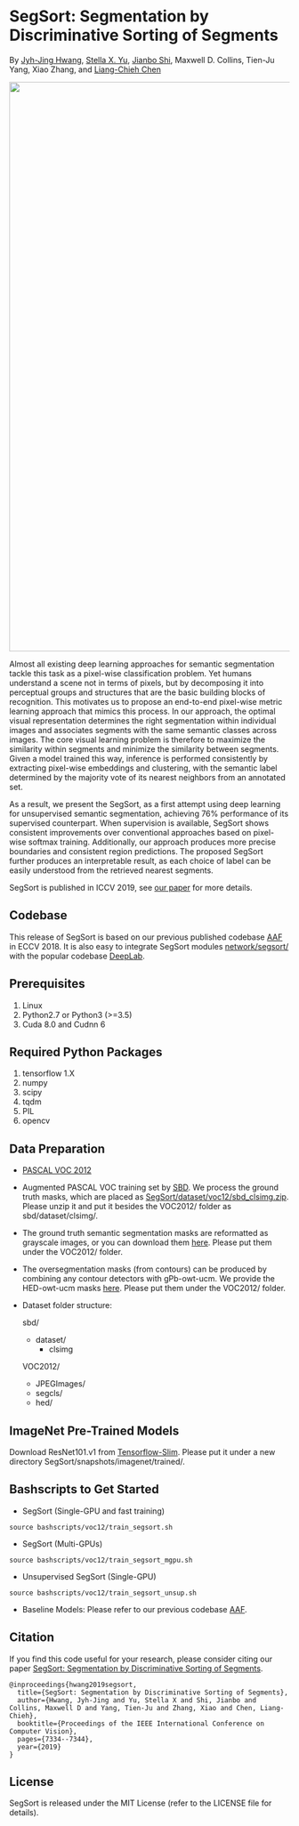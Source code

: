 # SegSort: Segmentation by Discriminative Sorting of Segments

By [Jyh-Jing Hwang](https://jyhjinghwang.github.io/), [Stella X. Yu](http://www1.icsi.berkeley.edu/~stellayu/), [Jianbo Shi](https://www.cis.upenn.edu/~jshi/), Maxwell D. Collins, Tien-Ju Yang, Xiao Zhang, and [Liang-Chieh Chen](http://liangchiehchen.com/)

<img align="center" img src="misc/main.png" width="1024">

Almost all existing deep learning approaches for semantic segmentation tackle this task as a pixel-wise classification problem.  Yet humans understand a scene not in terms of pixels, but by decomposing it into perceptual groups and structures that are the basic building blocks of recognition.  This motivates us to propose an end-to-end pixel-wise metric learning approach that mimics this process.  In our approach, the optimal visual representation determines the right segmentation within individual images and associates segments with the same semantic classes across images.  The core visual learning problem is therefore to maximize the similarity within segments and minimize  the similarity between segments.  Given a model trained this way, inference is performed consistently by extracting pixel-wise embeddings and clustering, with the semantic label determined by the majority vote of its nearest neighbors from an annotated set.

As a result, we present the SegSort, as a first attempt using deep learning for unsupervised semantic segmentation, achieving 76% performance of its supervised counterpart.  When supervision is available, SegSort shows consistent improvements over conventional approaches based on pixel-wise softmax training.  Additionally, our approach produces more precise boundaries and consistent region predictions.  The proposed SegSort further produces an interpretable result, as each choice of label can be easily understood from the retrieved nearest segments.

SegSort is published in ICCV 2019, see [our paper](https://arxiv.org/abs/1910.06962) for more details.


## Codebase
This release of SegSort is based on our previous published codebase [AAF](https://github.com/twke18/Adaptive_Affinity_Fields) in ECCV 2018.  It is also easy to integrate SegSort modules [network/segsort/](https://github.com/jyhjinghwang/SegSort/tree/master/network/segsort) with the popular codebase [DeepLab](https://github.com/tensorflow/models/tree/master/research/deeplab).

## Prerequisites

1. Linux
2. Python2.7 or Python3 (>=3.5)
3. Cuda 8.0 and Cudnn 6

## Required Python Packages

1. tensorflow 1.X
2. numpy
3. scipy
4. tqdm
5. PIL
6. opencv

## Data Preparation

* [PASCAL VOC 2012](http://host.robots.ox.ac.uk/pascal/VOC/voc2012/)
* Augmented PASCAL VOC training set by [SBD](http://home.bharathh.info/pubs/codes/SBD/download.html).  We process the ground truth masks, which are placed as [SegSort/dataset/voc12/sbd_clsimg.zip](https://github.com/jyhjinghwang/SegSort/blob/master/dataset/voc12/sbd_clsimg.zip).  Please unzip it and put it besides the VOC2012/ folder as sbd/dataset/clsimg/.
* The ground truth semantic segmentation masks are reformatted as grayscale images, or you can download them [here](https://upenn.box.com/s/cke7o88jb7jsvfpsfv0ompp9ki21s25c).  Please put them under the VOC2012/ folder.
* The oversegmentation masks (from contours) can be produced by combining any contour detectors with gPb-owt-ucm.  We provide the HED-owt-ucm masks [here](https://upenn.box.com/s/cke7o88jb7jsvfpsfv0ompp9ki21s25c).  Please put them under the VOC2012/ folder.
* Dataset folder structure:

  sbd/
    - dataset/
      - clsimg
  
  VOC2012/
    - JPEGImages/
    - segcls/
    - hed/

## ImageNet Pre-Trained Models

Download ResNet101.v1 from [Tensorflow-Slim](https://github.com/tensorflow/models/tree/master/research/slim).
Please put it under a new directory SegSort/snapshots/imagenet/trained/.

## Bashscripts to Get Started

* SegSort (Single-GPU and fast training)
```
source bashscripts/voc12/train_segsort.sh
```

* SegSort (Multi-GPUs)
```
source bashscripts/voc12/train_segsort_mgpu.sh
```

* Unsupervised SegSort (Single-GPU)
```
source bashscripts/voc12/train_segsort_unsup.sh
```

* Baseline Models:  Please refer to our previous codebase [AAF](https://github.com/twke18/Adaptive_Affinity_Fields).


## Citation
If you find this code useful for your research, please consider citing our paper [SegSort: Segmentation by Discriminative Sorting of Segments](https://arxiv.org/abs/1910.06962).

```
@inproceedings{hwang2019segsort,
  title={SegSort: Segmentation by Discriminative Sorting of Segments},
  author={Hwang, Jyh-Jing and Yu, Stella X and Shi, Jianbo and Collins, Maxwell D and Yang, Tien-Ju and Zhang, Xiao and Chen, Liang-Chieh},
  booktitle={Proceedings of the IEEE International Conference on Computer Vision},
  pages={7334--7344},
  year={2019}
}
```

## License
SegSort is released under the MIT License (refer to the LICENSE file for details).
